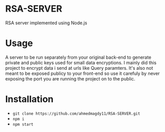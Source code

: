 # RSA-SERVER
RSA server implemented using Node.js

# Usage 
A server to be run separately from your original back-end to generate private and public keys used for small data encryptions. I mainly did this project to encrypt data i send at urls like Query paramters.
It's also not meant to be exposed publicy to your front-end so use it carefuly by never exposing
the port you are running the project on to the public. 

# Installation 

- `git clone https://github.com/ahmedmagdy11/RSA-SERVER.git`
- `npm i` 
- `npm start` 

